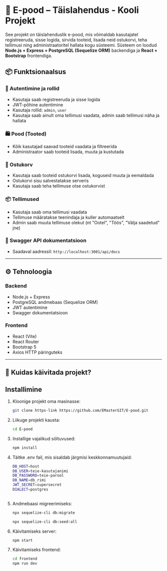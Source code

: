 # 🛒 E-pood – Täislahendus - Kooli Projekt

See projekt on täislahenduslik e-pood, mis võimaldab kasutajatel registreeruda, sisse logida, sirvida tooteid, lisada neid ostukorvi, teha tellimusi ning administraatoritel hallata kogu süsteemi. Süsteem on loodud **Node.js + Express + PostgreSQL (Sequelize ORM)** backendiga ja **React + Bootstrap** frontendiga.

## 📦 Funktsionaalsus

### 👤 Autentimine ja rollid
- Kasutaja saab registreeruda ja sisse logida
- JWT-põhine autentimine
- Kasutaja rollid: `admin`, `user`
- Kasutaja saab ainult oma tellimusi vaadata, admin saab tellimusi näha ja hallata

### 🛍️ Pood (Tooted)
- Kõik kasutajad saavad tooteid vaadata ja filtreerida
- Administraator saab tooteid lisada, muuta ja kustutada

### 🛒 Ostukorv
- Kasutaja saab tooteid ostukorvi lisada, koguseid muuta ja eemaldada
- Ostukorvi sisu salvestatakse serveris
- Kasutaja saab teha tellimuse otse ostukorvist

### 📦 Tellimused
- Kasutaja saab oma tellimusi vaadata
- Tellimuse määratakse teenindaja ja kuller automaatselt
- Admin saab muuta tellimuse olekut (nt "Ootel", "Töös", "Välja saadetud" jne)

### 📁 Swagger API dokumentatsioon
- Saadaval aadressil: `http://localhost:3001/api/docs`

---

## ⚙️ Tehnoloogia

### Backend
- Node.js + Express
- PostgreSQL andmebaas (Sequelize ORM)
- JWT autentimine
- Swagger dokumentatsioon

### Frontend
- React (Vite)
- React Router
- Bootstrap 5
- Axios HTTP päringuteks

---

## 🚀 Kuidas käivitada projekt?

## Installimine

1. Kloonige projekt oma masinasse:

   ```bash
   git clone https-link https://github.com/EMasterGIT/E-pood.git
2. Liikuge projekti kausta:
   ```bash
   cd E-pood
3. Installige vajalikud sõltuvused:
   ```bash
   npm install
4. Täitke .env fail, mis sisaldab järgmisi keskkonnamuutujaid:
   ```bash
   DB_HOST=host
   DB_USER=teie-kasutajanimi
   DB_PASSWORD=teie-parool
   DB_NAME=db_rimi
   JWT_SECRET=supersecret
   DIALECT=postgres
 
5. Andmebaasi migreerimiseks:
    ```bash
   npx sequelize-cli db:migrate
    
   npx sequelize-cli db:seed:all 

6. Käivitamiseks server:
   ```bash
   npm start

6. Käivitamiseks frontend:
   ```bash
   cd frontend
   npm run dev

